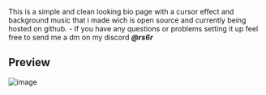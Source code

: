
This is a simple and clean looking bio page with a cursor effect and background music that i made wich is open source and currently being hosted on github. - If you have any questions or problems setting it up feel free to send me a dm on my discord ***@rs6r***


## Preview


![image](https://r2.e-z.host/7332d703-18f6-4986-8eb7-4bad47f6c30f/ak5t6s0f.jpg)

